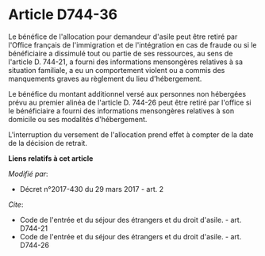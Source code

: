 # Article D744-36

Le bénéfice de l'allocation pour demandeur d'asile peut être retiré par l'Office français de l'immigration et de
l'intégration en cas de fraude ou si le bénéficiaire a dissimulé tout ou partie de ses ressources, au sens de l'article D.
744-21, a fourni des informations mensongères relatives à sa situation familiale, a eu un comportement violent ou a commis
des manquements graves au règlement du lieu d'hébergement. 

Le bénéfice du montant additionnel versé aux personnes non hébergées prévu au premier alinéa de l'article D. 744-26 peut être
retiré par l'office si le bénéficiaire a fourni des informations mensongères relatives à son domicile ou ses modalités
d'hébergement. 

L'interruption du versement de l'allocation prend effet à compter de la date de la décision de retrait.

**Liens relatifs à cet article**

_Modifié par_:

  - Décret n°2017-430 du 29 mars 2017 - art. 2

_Cite_:

  - Code de l'entrée et du séjour des étrangers et du droit d'asile. - art. D744-21
  - Code de l'entrée et du séjour des étrangers et du droit d'asile. - art. D744-26
